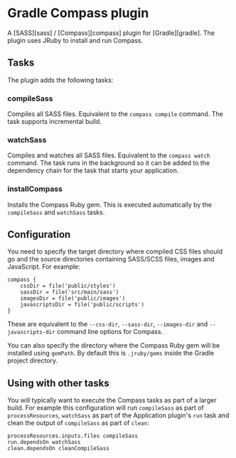 # Gradle Compass plugin

A [SASS][sass] / [Compass][compass] plugin for [Gradle][gradle]. The plugin uses JRuby to install and run Compass.

## Tasks

The plugin adds the following tasks:

### compileSass

Compiles all SASS files. Equivalent to the `compass compile` command. The task supports incremental build.

### watchSass

Compiles and watches all SASS files. Equivalent to the `compass watch` command. The task runs in the background so it can be added to the dependency chain for the task that starts your application.

### installCompass

Installs the Compass Ruby gem. This is executed automatically by the `compileSass` and `watchSass` tasks.

## Configuration

You need to specify the target directory where compiled CSS files should go and the source directories containing SASS/SCSS files, images and JavaScript. For example:

	compass {
		cssDir = file('public/styles')
		sassDir = file('src/main/sass')
		imagesDir = file('public/images')
		javascriptsDir = file('public/scripts')
	}

These are equivalent to the `--css-dir`, `--sass-dir`, `--images-dir` and `--javascripts-dir` command line options for Compass.

You can also specify the directory where the Compass Ruby gem will be installed using `gemPath`. By default this is `.jruby/gems` inside the Gradle project directory.

## Using with other tasks

You will typically want to execute the Compass tasks as part of a larger build. For example this configuration will run `compileSass` as part of `processResources`, `watchSass` as part of the Application plugin's `run` task and clean the output of `compileSass` as part of `clean`:

	processResources.inputs.files compileSass
	run.dependsOn watchSass
	clean.dependsOn cleanCompileSass
